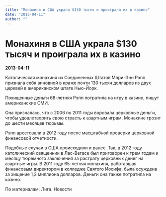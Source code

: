 ```yaml
---
title: "Монахиня в США украла $130 тысяч и проиграла их в казино"
date: "2013-04-11"
author: ""
---
```


# Монахиня в США украла $130 тысяч и проиграла их в казино

**2013-04-11** 

Католическая монахиня из Соединенных Штатов Мэри-Энн Рэпп признала себя виновной в краже почти 130 тысяч долларов из двух церквей в американском штате Нью-Йорк.

Похищенные деньги 68-летняя Рэпп потратила на игру в казино, пишут американские СМИ.

Она призналась, что с 2006 по 2011 годы воровала церковные деньги, чтобы удовлетворить свою страсть к азартным играм. Монахине грозит до шести месяцев тюрьмы.

Рэпп арестовали в 2012 году после масштабной проверки церковной финансовой отчетности.

Подобные случаи в США происходили и ранее. Так, в 2012 году католический священник в Лас-Вегасе был приговорен к трем годам и месяцу тюремного заключения за растрату церковных денег на азартные игры. В 2011 году 65-летняя монахиня, работавшая финансовым директором в колледже Святого Иосифа, была осуждена за хищение 1,2 миллиона долларов. Деньги она также потратила на казино.

По материалам: Лига. Новости